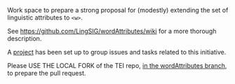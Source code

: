 Work space to prepare a strong proposal for (modestly) extending the set of linguistic attributes to `<w>`.

See https://github.com/LingSIG/wordAttributes/wiki for a more thorough description.

A [project](https://github.com/orgs/LingSIG/projects/1) has been set up to group issues and tasks related to this initiative.

Please USE THE LOCAL FORK of the TEI repo, [in the wordAttributes branch](https://github.com/LingSIG/TEI/tree/wordAttributes), to prepare the pull request.

